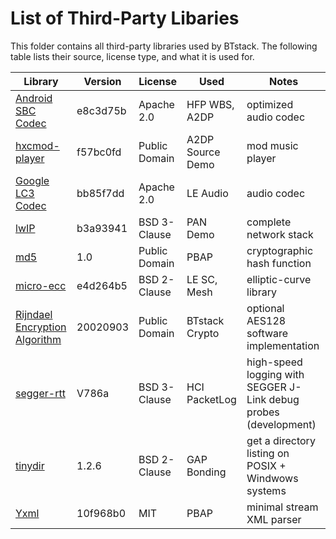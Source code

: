 # List of Third-Party Libaries

This folder contains all third-party libraries used by BTstack. The following table lists their source, license type, and what it is used for.

Library                                                                                                         | Version  | License       | Used             | Notes
----------------------------------------------------------------------------------------------------------------|----------|---------------|------------------|----------
[Android SBC Codec](https://android.googlesource.com/platform/external/bluetooth/bluedroid/+/master/embdrv/sbc) | e8c3d75b | Apache 2.0    | HFP WBS, A2DP    | optimized audio codec
[hxcmod-player](https://github.com/jfdelnero/HxCModPlayer)                                                      | f57bc0fd | Public Domain | A2DP Source Demo | mod music player
[Google LC3 Codec](https://github.com/google/liblc3.git)						                                | bb85f7dd | Apache 2.0    | LE Audio         | audio codec
[lwIP](http://savannah.nongnu.org/projects/lwip/)                                                               | b3a93941 | BSD 3-Clause  | PAN Demo         | complete network stack
[md5](http://openwall.info/wiki/people/solar/software/public-domain-source-code/md5)                            | 1.0      | Public Domain | PBAP             | cryptographic hash function
[micro-ecc](https://github.com/kmackay/micro-ecc)                                                               | e4d264b5 | BSD 2-Clause  | LE SC, Mesh      | elliptic-curve library
[Rijndael Encryption Algorithm](http://www.efgh.com/software/rijndael.htm)                                      | 20020903 | Public Domain | BTstack Crypto   | optional AES128 software implementation  
[segger-rtt](https://www.segger.com/products/debug-probes/j-link/technology/about-real-time-transfer/)          | V786a    | BSD 3-Clause  | HCI PacketLog    | high-speed logging with SEGGER J-Link debug probes (development)
[tinydir](https://github.com/cxong/tinydir)                                                                     | 1.2.6    | BSD 2-Clause  | GAP Bonding      | get a directory listing on POSIX + Windwows systems
[Yxml](https://dev.yorhel.nl/yxml)                                                                              | 10f968b0 | MIT           | PBAP             | minimal stream XML parser
    
